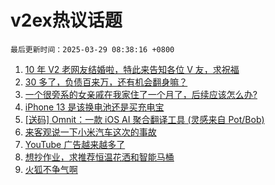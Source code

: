 # v2ex热议话题

`最后更新时间：2025-03-29 08:38:16 +0800`

1. [10 年 V2 老网友结婚啦，特此来告知各位 V 友，求祝福](https://www.v2ex.com/t/1121713)
1. [30 多了，负债百来万，还有机会翻身嘛？](https://www.v2ex.com/t/1121755)
1. [一个很旁系的女亲戚在我家住了一个月了，后续应该怎么办?](https://www.v2ex.com/t/1121768)
1. [iPhone 13 是该换电池还是买充电宝](https://www.v2ex.com/t/1121652)
1. [[送码] Omnit：一款 iOS AI 聚合翻译工具 (灵感来自 Pot/Bob)](https://www.v2ex.com/t/1121656)
1. [来客观说一下小米汽车这次的事故](https://www.v2ex.com/t/1121820)
1. [YouTube 广告越来越多了](https://www.v2ex.com/t/1121659)
1. [想抄作业，求推荐恒温花洒和智能马桶](https://www.v2ex.com/t/1121655)
1. [火狐不争气啊](https://www.v2ex.com/t/1121796)

